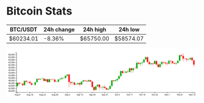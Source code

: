 # Bitcoin Stats

BTC/USDT|24h change|24h high|24h low|
|---|---|---|---|
|$60234.01|-8.36%|$65750.00|$58574.07|

<img src="./chart.svg">
